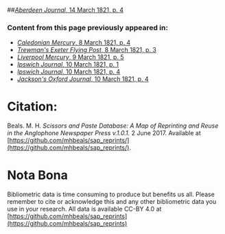 ##[*Aberdeen Journal*, 14 March 1821, p. 4](https://mhbeals.github.io/sap_html/Aberdeen-Journal/Aberdeen-Journal-14-March-1821-p-4)

### Content from this page previously appeared in:
+ [*Caledonian Mercury*, 8 March 1821, p. 4](https://mhbeals.github.io/sap_html/Caledonian-Mercury/Caledonian-Mercury-8-March-1821-p-4)
+ [*Trewman's Exeter Flying Post*, 8 March 1821, p. 3](https://mhbeals.github.io/sap_html/Trewman's-Exeter-Flying-Post/Trewman's-Exeter-Flying-Post-8-March-1821-p-3)
+ [*Liverpool Mercury*, 9 March 1821, p. 5](https://mhbeals.github.io/sap_html/Liverpool-Mercury/Liverpool-Mercury-9-March-1821-p-5)
+ [*Ipswich Journal*, 10 March 1821, p. 1](https://mhbeals.github.io/sap_html/Ipswich-Journal/Ipswich-Journal-10-March-1821-p-1)
+ [*Ipswich Journal*, 10 March 1821, p. 4](https://mhbeals.github.io/sap_html/Ipswich-Journal/Ipswich-Journal-10-March-1821-p-4)
+ [*Jackson's Oxford Journal*, 10 March 1821, p. 4](https://mhbeals.github.io/sap_html/Jackson's-Oxford-Journal/Jackson's-Oxford-Journal-10-March-1821-p-4)
                    
# Citation: 

Beals. M. H. *Scissors and Paste Database: A Map of Reprinting and Reuse in the Anglophone Newspaper Press v.1.0.1.* 2 June 2017. Available at [https://github.com/mhbeals/sap_reprints/](https://github.com/mhbeals/sap_reprints/). 
                    
# Nota Bona

Bibliometric data is time consuming to produce but benefits us all. Please remember to cite or acknowledge this and any other bibliometric data you use in your research. All data is available CC-BY 4.0 at [https://github.com/mhbeals/sap_reprints](https://github.com/mhbeals/sap_reprints)